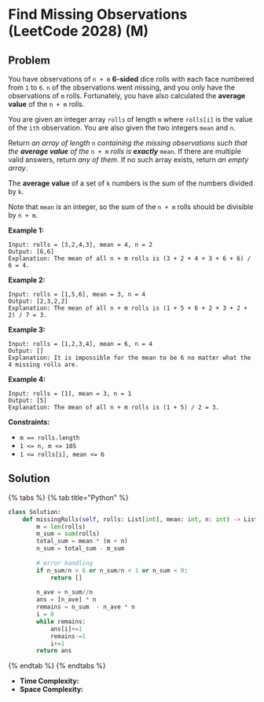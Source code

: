 # Find Missing Observations \(LeetCode 2028\) \(M\)

## Problem

You have observations of `n + m` **6-sided** dice rolls with each face numbered from `1` to `6`. `n` of the observations went missing, and you only have the observations of `m` rolls. Fortunately, you have also calculated the **average value** of the `n + m` rolls.

You are given an integer array `rolls` of length `m` where `rolls[i]` is the value of the `ith` observation. You are also given the two integers `mean` and `n`.

Return _an array of length_ `n` _containing the missing observations such that the **average value** of the_ `n + m` _rolls is **exactly**_ `mean`. If there are multiple valid answers, return _any of them_. If no such array exists, return _an empty array_.

The **average value** of a set of `k` numbers is the sum of the numbers divided by `k`.

Note that `mean` is an integer, so the sum of the `n + m` rolls should be divisible by `n + m`.

**Example 1:**

```text
Input: rolls = [3,2,4,3], mean = 4, n = 2
Output: [6,6]
Explanation: The mean of all n + m rolls is (3 + 2 + 4 + 3 + 6 + 6) / 6 = 4.
```

**Example 2:**

```text
Input: rolls = [1,5,6], mean = 3, n = 4
Output: [2,3,2,2]
Explanation: The mean of all n + m rolls is (1 + 5 + 6 + 2 + 3 + 2 + 2) / 7 = 3.
```

**Example 3:**

```text
Input: rolls = [1,2,3,4], mean = 6, n = 4
Output: []
Explanation: It is impossible for the mean to be 6 no matter what the 4 missing rolls are.
```

**Example 4:**

```text
Input: rolls = [1], mean = 3, n = 1
Output: [5]
Explanation: The mean of all n + m rolls is (1 + 5) / 2 = 3.
```

**Constraints:**

* `m == rolls.length`
* `1 <= n, m <= 105`
* `1 <= rolls[i], mean <= 6`

## Solution

{% tabs %}
{% tab title="Python" %}
```python
class Solution:
    def missingRolls(self, rolls: List[int], mean: int, n: int) -> List[int]:
        m = len(rolls)
        m_sum = sum(rolls)
        total_sum = mean * (m + n)
        n_sum = total_sum - m_sum
        
        # error handling
        if n_sum/n > 6 or n_sum/n < 1 or n_sum < 0:
            return []
        
        n_ave = n_sum//n
        ans = [n_ave] * n
        remains = n_sum  - n_ave * n
        i = 0
        while remains:
            ans[i]+=1
            remains-=1
            i+=1
        return ans
```
{% endtab %}
{% endtabs %}

* **Time Complexity:** 
* **Space Complexity:**


